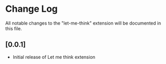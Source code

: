 # Change Log

All notable changes to the "let-me-think" extension will be documented in this file.


## [0.0.1]

- Initial release of Let me think extension